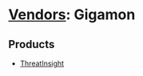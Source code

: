 # [Vendors](README.md): Gigamon

## Products

- [ThreatInsight](../products/ca0aa08e-dae9-4e52-9b69-25ba79bc708f.md)
